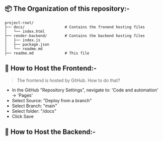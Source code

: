 ## 📦 The Organization of this repository:-

```
project-root/
├── docs/                  # Contains the fronend hosting files
│   └── index.html
├── render-backend/        # Contains the backend hosting files
│   ├── index.js
│   ├── package.json
│   └── readme.md
├── readme.md              # This file

```


## 🔧 How to Host the Frontend:-
> The frontend is hosted by GitHub. How to do that?
  - In the GitHub "Repository Settings", nevigate to: 'Code and automation' → 'Pages'
  -  Select Source: "Deploy from a branch"
  - Select Branch: "main"
  - Select folder: "/docs"
  - Click Save
    

## 🔧 How to Host the Backend:-



